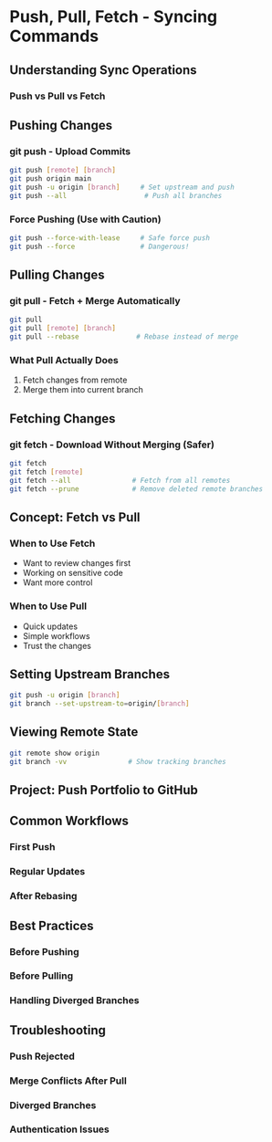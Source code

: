 # Push, Pull, Fetch - Syncing Commands

## Understanding Sync Operations

### Push vs Pull vs Fetch

## Pushing Changes

### git push - Upload Commits
```bash
git push [remote] [branch]
git push origin main
git push -u origin [branch]     # Set upstream and push
git push --all                   # Push all branches
```

### Force Pushing (Use with Caution)
```bash
git push --force-with-lease     # Safe force push
git push --force                # Dangerous!
```

## Pulling Changes

### git pull - Fetch + Merge Automatically
```bash
git pull
git pull [remote] [branch]
git pull --rebase              # Rebase instead of merge
```

### What Pull Actually Does
1. Fetch changes from remote
2. Merge them into current branch

## Fetching Changes

### git fetch - Download Without Merging (Safer)
```bash
git fetch
git fetch [remote]
git fetch --all               # Fetch from all remotes
git fetch --prune             # Remove deleted remote branches
```

## Concept: Fetch vs Pull

### When to Use Fetch
- Want to review changes first
- Working on sensitive code
- Want more control

### When to Use Pull
- Quick updates
- Simple workflows
- Trust the changes

## Setting Upstream Branches
```bash
git push -u origin [branch]
git branch --set-upstream-to=origin/[branch]
```

## Viewing Remote State
```bash
git remote show origin
git branch -vv               # Show tracking branches
```

## Project: Push Portfolio to GitHub

## Common Workflows

### First Push
### Regular Updates
### After Rebasing

## Best Practices

### Before Pushing
### Before Pulling
### Handling Diverged Branches

## Troubleshooting

### Push Rejected
### Merge Conflicts After Pull
### Diverged Branches
### Authentication Issues
